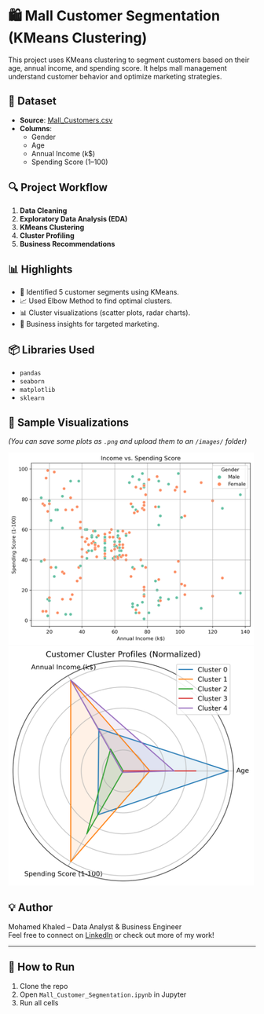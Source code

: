 # 🛍️ Mall Customer Segmentation (KMeans Clustering)

This project uses KMeans clustering to segment customers based on their age, annual income, and spending score. It helps mall management understand customer behavior and optimize marketing strategies.

## 📁 Dataset
- **Source**: [Mall_Customers.csv](Mall_Customers.csv)
- **Columns**:
  - Gender
  - Age
  - Annual Income (k$)
  - Spending Score (1–100)

## 🔍 Project Workflow

1. **Data Cleaning**
2. **Exploratory Data Analysis (EDA)**
3. **KMeans Clustering**
4. **Cluster Profiling**
5. **Business Recommendations**

## 📊 Highlights

- 🎯 Identified 5 customer segments using KMeans.
- 📈 Used Elbow Method to find optimal clusters.
- 📊 Cluster visualizations (scatter plots, radar charts).
- 🧠 Business insights for targeted marketing.

## 📦 Libraries Used

- `pandas`
- `seaborn`
- `matplotlib`
- `sklearn`

## 📸 Sample Visualizations

*(You can save some plots as `.png` and upload them to an `/images/` folder)*

<img src="images/income_vs_spending_clusters.png" alt="Clusters1" width="500"/> <img src="images/normalized_clusters.png" alt="Clusters2" width="500"/>


## 💡 Author

Mohamed Khaled – Data Analyst & Business Engineer  
Feel free to connect on [LinkedIn](#) or check out more of my work!

---

## 🚀 How to Run

1. Clone the repo
2. Open `Mall_Customer_Segmentation.ipynb` in Jupyter
3. Run all cells

